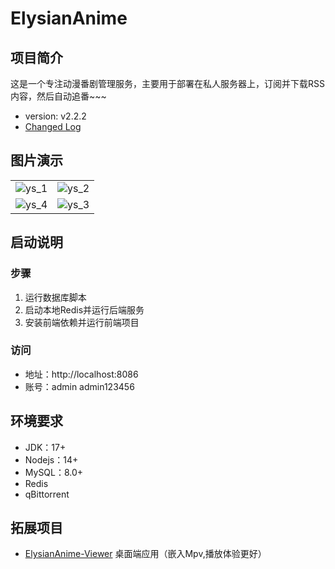 ﻿# ElysianAnime

## 项目简介

这是一个专注动漫番剧管理服务，主要用于部署在私人服务器上，订阅并下载RSS内容，然后自动追番~~~

- version: v2.2.2
- [Changed Log](release-note.md)

## 图片演示

<table>
    <tr>
        <td><img src="https://i.postimg.cc/k6K1L5xW/11.png" alt="ys_1"/></td>
        <td><img src="https://i.postimg.cc/tYBjBrRp/22.png" alt="ys_2"/></td>
    </tr>
    <tr>
        <td><img src="https://i.postimg.cc/5XjMTwjv/44.png" alt="ys_4"/></td>
        <td><img src="https://i.postimg.cc/tYqbt0jB/33.png" alt="ys_3"/></td>
    </tr>
</table>

## 启动说明

### 步骤

1. 运行数据库脚本
2. 启动本地Redis并运行后端服务
3. 安装前端依赖并运行前端项目

### 访问

* 地址：http://localhost:8086
* 账号：admin admin123456

## 环境要求

- JDK：17+
- Nodejs：14+
- MySQL：8.0+
- Redis
- qBittorrent

## 拓展项目

- [ElysianAnime-Viewer](https://github.com/CoCoTeaNet/ElysianAnime-Viewer) 桌面端应用（嵌入Mpv,播放体验更好）

